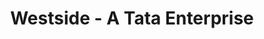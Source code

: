 ---
title: "Westside - A Tata Enterprise"
url: /palakkad/westside-a-tata-enterprise/
shop: clothes
---